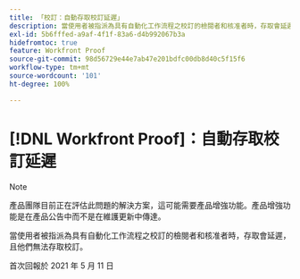 ```yaml
---
title: 「校訂：自動存取校訂延遲」
description: 當使用者被指派為具有自動化工作流程之校訂的檢閱者和核准者時，存取會延遲，且他們無法存取校訂。
exl-id: 5b6fffed-a9af-4f1f-83a6-d4b992067b3a
hidefromtoc: true
feature: Workfront Proof
source-git-commit: 98d56729e44e7ab47e201bdfc00db8d40c5f15f6
workflow-type: tm+mt
source-wordcount: '101'
ht-degree: 100%

---
```


# [!DNL Workfront Proof]：自動存取校訂延遲

<!--Converted to story-->

>[!NOTE]
>
>產品團隊目前正在評估此問題的解決方案，這可能需要產品增強功能。產品增強功能是在產品公告中而不是在維護更新中傳達。

當使用者被指派為具有自動化工作流程之校訂的檢閱者和核准者時，存取會延遲，且他們無法存取校訂。

首次回報於 2021 年 5 月 11 日
